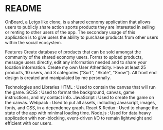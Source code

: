 # README


OnBoard, a Letgo like clone, is a shared economy application that allows users to publicly share action sports products they are interested in selling or renting to other users of the app. The secondary usage of this application is to give users the ability to purchase products from other users within the social ecosystem.

Features
Create database of products that can be sold amongst the community of the shared economy users. 
Forms to upload products, message users directly, edit any information needed and to share your location information.
Create my own User Athenticity.
Have at least 25 products, 10 users, and 3 categories ("Surf", "Skate", "Snow").
All front end design is created and manipulated by me personally.

Technologies and Libraries
HTML : Used to contain the canvas that will run the game.
SCSS : Used to format the background, canvas, game instructions, and my contact info.
JavaScript : Used to create the game on the canvas.
Webpack : Used to put all assets, including Javascript, images, fonts, and CSS, in a dependency graph.
React & Redux : Used to change the state of the app with minimal loading time.
Node.js : Used for data heavy application with non-blocking, event-driven I/O to remain lightweight and efficient with our users.
